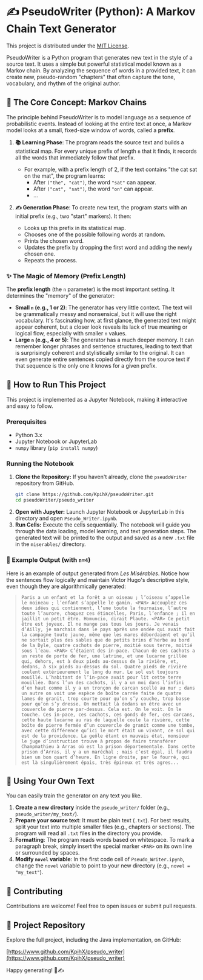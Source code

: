 # ✍️ PseudoWriter (Python): A Markov Chain Text Generator

This project is distributed under the [MIT License](LICENSE).

PseudoWriter is a Python program that generates new text in the style of a source text. It uses a simple but powerful statistical model known as a Markov chain. By analyzing the sequence of words in a provided text, it can create new, pseudo-random "chapters" that often capture the tone, vocabulary, and rhythm of the original author.

## 🧠 The Core Concept: Markov Chains

The principle behind PseudoWriter is to model language as a sequence of probabilistic events. Instead of looking at the entire text at once, a Markov model looks at a small, fixed-size window of words, called a **prefix**.

1. **📚 Learning Phase**: The program reads the source text and builds a statistical map. For every unique prefix of length `n` that it finds, it records all the words that immediately follow that prefix.

   * For example, with a prefix length of 2, if the text contains "the cat sat on the mat", the program learns:
     * After `("the", "cat")`, the word `"sat"` can appear.
     * After `("cat", "sat")`, the word `"on"` can appear.
     * ...
2. **✍️ Generation Phase**: To create new text, the program starts with an initial prefix (e.g., two "start" markers). It then:

   * Looks up this prefix in its statistical map.
   * Chooses one of the possible following words at random.
   * Prints the chosen word.
   * Updates the prefix by dropping the first word and adding the newly chosen one.
   * Repeats the process.

### ✨ The Magic of Memory (Prefix Length)

The **prefix length** (the `n` parameter) is the most important setting. It determines the "memory" of the generator:

* **Small `n` (e.g., 1 or 2)**: The generator has very little context. The text will be grammatically messy and nonsensical, but it will use the right vocabulary. It's fascinating how, at first glance, the generated text might appear coherent, but a closer look reveals its lack of true meaning or logical flow, especially with smaller `n` values.
* **Large `n` (e.g., 4 or 5)**: The generator has a much deeper memory. It can remember longer phrases and sentence structures, leading to text that is surprisingly coherent and stylistically similar to the original. It can even generate entire sentences copied directly from the source text if that sequence is the only one it knows for a given prefix.

## 🚀 How to Run This Project

This project is implemented as a Jupyter Notebook, making it interactive and easy to follow.

### Prerequisites

* Python 3.x
* Jupyter Notebook or JupyterLab
* `numpy` library (`pip install numpy`)

### Running the Notebook

1. **Clone the Repository:** If you haven't already, clone the `pseudoWriter` repository from GitHub.
   ```bash
   git clone https://github.com/KpihX/pseudoWriter.git
   cd pseudoWriter/pseudo_writer
   ```
2. **Open with Jupyter:** Launch Jupyter Notebook or JupyterLab in this directory and open `Pseudo_Writer.ipynb`.
3. **Run Cells:** Execute the cells sequentially. The notebook will guide you through the data loading, model learning, and text generation steps. The generated text will be printed to the output and saved as a new `.txt` file in the `miserables/` directory.

### 📜 Example Output (with `n=4`)

Here is an example of output generated from *Les Misérables*. Notice how the sentences flow logically and maintain Victor Hugo's descriptive style, even though they are algorithmically generated:

> ```
> Paris a un enfant et la forêt a un oiseau ; l’oiseau s’appelle le moineau ; l’enfant s’appelle le gamin. <PAR> Accouplez ces deux idées qui contiennent, l’une toute la fournaise, l’autre toute l’aurore, choquez ces étincelles, Paris, l’enfance ; il en jaillit un petit être. Homuncio, dirait Plaute. <PAR> Ce petit être est joyeux. Il ne mange pas tous les jours. Je venais d’Ailly, je marchais dans le pays après une ondée qui avait fait la campagne toute jaune, même que les mares débordaient et qu’il ne sortait plus des sables que de petits brins d’herbe au bord de la Dyle, quatre cachots de pierre, moitié sous terre, moitié sous l’eau. <PAR> C’étaient des in-pace. Chacun de ces cachots a un reste de porte de fer, une latrine, et une lucarne grillée qui, dehors, est à deux pieds au-dessus de la rivière, et, dedans, à six pieds au-dessus du sol. Quatre pieds de rivière coulent extérieurement le long du mur. Le sol est toujours mouillé. L’habitant de l’in-pace avait pour lit cette terre mouillée. Dans l’un des cachots, il y a un moi dans l’infini d’en haut comme il y a un tronçon de carcan scellé au mur ; dans un autre on voit une espèce de boîte carrée faite de quatre lames de granit, trop courte pour qu’on s’y couche, trop basse pour qu’on s’y dresse. On mettait là dedans un être avec un couvercle de pierre par-dessus. Cela est. On le voit. On le touche. Ces in-pace, ces cachots, ces gonds de fer, ces carcans, cette haute lucarne au ras de laquelle coule la rivière, cette boîte de pierre fermée d’un couvercle de granit comme une tombe, avec cette différence qu’ici le mort était un vivant, ce sol qui est de la providence. La geôle étant en mauvais état, monsieur le juge d’instruction trouve à propos de faire transférer Champmathieu à Arras où est la prison départementale. Dans cette prison d’Arras, il y a un maréchal ; mais c’est égal, il faudra bien un bon quart d’heure. En ligne droite, par le fourré, qui est là singulièrement épais, très épineux et très agres...
> ```

## 🎨 Using Your Own Text

You can easily train the generator on any text you like.

1. **Create a new directory** inside the `pseudo_writer/` folder (e.g., `pseudo_writer/my_text/`).
2. **Prepare your source text**: It must be plain text (`.txt`). For best results, split your text into multiple smaller files (e.g., chapters or sections). The program will read all `.txt` files in the directory you provide.
3. **Formatting**: The program reads words based on whitespace. To mark a paragraph break, simply insert the special marker `<PAR>` on its own line or surrounded by spaces.
4. **Modify `novel` variable**: In the first code cell of `Pseudo_Writer.ipynb`, change the `novel` variable to point to your new directory (e.g., `novel = "my_text"`).

## 🤝 Contributing

Contributions are welcome! Feel free to open issues or submit pull requests.

## 🔗 Project Repository

Explore the full project, including the Java implementation, on GitHub:

[https://www.github.com/KpihX/pseudo_writer](https://www.github.com/KpihX/pseudo_writer)

Happy generating! 🤖✍️
